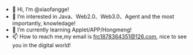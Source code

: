 - 👋 Hi, I’m @xiaofangge!
- 👀 I’m interested in Java、Web2.0、Web3.0、Agent and the most importantly, knowledage!
- 🌱 I’m currently learning Applet/APP/Hongmeng!
- 📫 How to reach me,my email is frc1878364351@126.com, nice to see you in the digital world!

